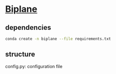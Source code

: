 # [Biplane](https://wangningbei.github.io/2023/BIPLANEBTF.html)

## dependencies

```bash
conda create -n biplane --file requirements.txt
```

## structure

config.py: configuration file



